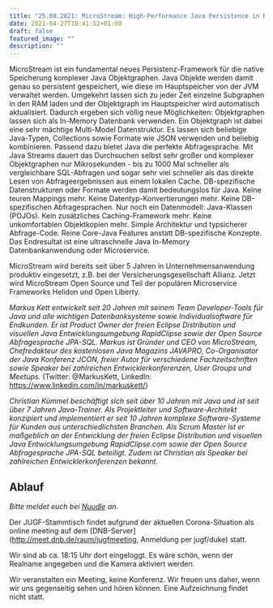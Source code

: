 ```yaml
---
title: "25.08.2021: MicroStream: High-Performance Java Persistence in Real-World Anwendungen"
date: 2021-04-27T10:41:52+01:00
draft: false
featured_image: ""
description: ""
---
```


MicroStream ist ein fundamental neues Persistenz-Framework für die native Speicherung komplexer Java Objektgraphen. Java Objekte werden damit genau so persistent gespeichert, wie diese im Hauptspeicher von der JVM verwaltet werden. Umgekehrt lassen sich zu jeder Zeit einzelne Subgraphen in den RAM laden und der Objektgraph im Hauptspeicher wird automatisch aktualisiert. Dadurch ergeben sich völlig neue Möglichkeiten: Objektgraphen lassen sich als In-Memory Datenbank verwenden. Ein Objektgraph ist dabei eine sehr mächtige Multi-Model Datenstruktur. Es lassen sich beliebige Java-Typen, Collections sowie Formate wie JSON verwenden und beliebig kombinieren. Passend dazu bietet Java die perfekte Abfragesprache. Mit Java Streams dauert das Durchsuchen selbst sehr großer und komplexer Objektgraphen nur Mikrosekunden - bis zu 1000 Mal schneller als vergleichbare SQL-Abfragen und sogar sehr viel schneller als das direkte Lesen von Abfrageergebnissen aus einem lokalen Cache. DB-spezifische Datenstrukturen oder Formate werden damit bedeutungslos für Java. Keine teuren Mappings mehr. Keine Datentyp-Konvertierungen mehr. Keine DB-spezifischen Abfragesprachen. Nur noch ein Datenmodell: Java-Klassen (POJOs). Kein zusätzliches Caching-Framework mehr. Keine unkomfortablen Objektkopien mehr. Simple Architektur und typsicherer Abfrage-Code. Reine Core-Java Features anstatt DB-spezifische Konzepte. Das Endresultat ist eine ultraschnelle Java In-Memory Datenbankanwendung oder Microservice.

MicroStream wird bereits seit über 5 Jahren in Unternehmensanwendung produktiv eingesetzt, z.B. bei der Versicherungsgesellschaft Allianz. Jetzt wird MicroStream Open Source und Teil der populären Microservice Frameworks Helidon und Open Liberty.

_Markus Kett entwickelt seit 20 Jahren mit seinem Team Developer-Tools für Java und alle wichtigen Datenbanksysteme sowie Individualsoftware für Endkunden. Er ist Product Owner der freien Eclipse Distribution und visuellen Java Entwicklungsumgebung RapidClipse sowie der Open Source Abfragesprache JPA-SQL. Markus ist Gründer und CEO von MicroStream, Chefredakteur des kostenlosen Java Magazins JAVAPRO, Co-Organisator der Java Konferenz JCON, freier Autor für verschiedene Fachzeitschriften sowie Speaker bei zahlreichen Entwicklerkonferenzen, User Groups und Meetups._ 
(Twitter: @MarkusKett, LinkedIn: https://www.linkedin.com/in/markuskett/)

_Christian Kümmel beschäftigt sich seit über 10 Jahren mit Java und ist seit über 7 Jahren Java-Trainer. Als Projektleiter und Software-Architekt konzipiert und implementiert er seit 10 Jahren komplexe Software-Systeme für Kunden aus unterschiedlichsten Branchen. Als Scrum Master ist er maßgeblich an der Entwicklung der freien Eclipse Distribution und visuellen Java Entwicklungsumgebung RapidClipse.com sowie der Open Source Abfragesprache JPA-SQL beteiligt. Zudem ist Christian als Speaker bei zahlreichen Entwicklerkonferenzen bekannt._

## Ablauf 

_Bitte meldet euch bei [Nuudle](https://nuudel.digitalcourage.de/szs5k9QBhnXVgqF7) an._

Der JUGF-Stammtisch findet aufgrund der aktuellen Corona-Situation als online meeting auf dem [DNB-Server](http://meet.dnb.de/raum/jugfmeeting, Anmeldung per jugf/duke) statt.

Wir sind ab ca. 18:15 Uhr dort eingeloggt. Es wäre schön, wenn der Realname angegeben und die Kamera aktiviert werden.

Wir veranstalten ein Meeting, keine Konferenz. Wir freuen uns daher, wenn wir uns gegenseitig sehen und hören können.
Eine Aufzeichnung findet nicht statt.